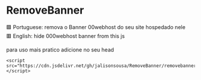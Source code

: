 # RemoveBanner
🟩 Portuguese: remova o Banner 00webhost do seu site hospedado nele</br>
🟥 English: hide 000webhost banner from this js


para uso mais pratico adicione no seu head
```
<script src="https://cdn.jsdelivr.net/gh/jalisonsousa/RemoveBanner/removebanner.js"></script>
```
